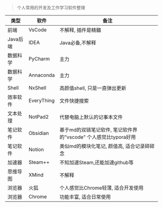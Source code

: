 > 个人常用的开发及工作学习软件整理


| 类型 | 软件 | 备注 |
|---|---|---|
| 前端 | VsCode | 不解释, 插件是精髓 |
| Java后端 |IDEA| Java必备,不解释 |
| 数据科学 | PyCharm | 主力 |
| 数据科学 | Annaconda | 主力 |
| Shell | NxShell | 高颜值shell, 只是一直弹出更新 |
| 效率软件 | EveryThing | 文件快捷搜索 |
| 文本处理 | NotPad2 | 代替电脑上默认的记事本文件 |
| 笔记软件 | Obsidian | 基于md的双链笔记软件, 笔记软件界的"vscode" 个人感觉比typora好用 |
| 笔记软件 | Notion | 类似md的模块化笔记, 颜值高, 适合记录碎碎念 |
| 加速器 | Steam++ | 不知加速Steam,还能加速github等 |
| 思维导图 | XMind | 不解释 |
| 浏览器 | 火狐 | 个人感觉比Chrome轻薄, 适合开发使用 |
| 浏览器 | Chrome | 功能丰富, 适合日常使用 |